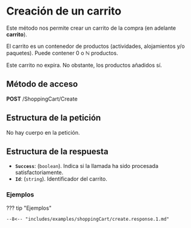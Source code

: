 # Creación de un carrito

Este método nos permite crear un carrito de la compra (en adelante **carrito**).

El carrito es un contenedor de productos (actividades, alojamientos y/o paquetes). Puede contener 0 o ℕ productos.

Este carrito no expira. No obstante, los productos añadidos sí.

## Método de acceso

**POST** /ShoppingCart/Create

## Estructura de la petición

No hay cuerpo en la petición.

## Estructura de la respuesta

- **``Success``**: (``boolean``). Indica si la llamada ha sido procesada satisfactoriamente.
- **``Id``**: (``string``). Identificador del carrito.

### Ejemplos

??? tip "Ejemplos"
    
    --8<-- "includes/examples/shoppingCart/create.response.1.md"
